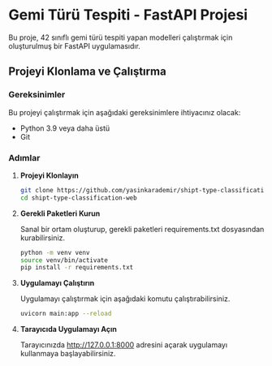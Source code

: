# Gemi Türü Tespiti - FastAPI Projesi

Bu proje, 42 sınıflı gemi türü tespiti yapan modelleri çalıştırmak için oluşturulmuş bir FastAPI uygulamasıdır.

## Projeyi Klonlama ve Çalıştırma

### Gereksinimler

Bu projeyi çalıştırmak için aşağıdaki gereksinimlere ihtiyacınız olacak:

- Python 3.9 veya daha üstü
- Git

### Adımlar

1. **Projeyi Klonlayın**

   ```sh
   git clone https://github.com/yasinkarademir/shipt-type-classification-web.git
   cd shipt-type-classification-web
   ```
2. **Gerekli Paketleri Kurun** 

   Sanal bir ortam oluşturup, gerekli paketleri requirements.txt dosyasından kurabilirsiniz.

   ```sh
   python -m venv venv
   source venv/bin/activate
   pip install -r requirements.txt
   ```
   
3. **Uygulamayı Çalıştırın**

    Uygulamayı çalıştırmak için aşağıdaki komutu çalıştırabilirsiniz.
   ```sh
   uvicorn main:app --reload
    ```
4. **Tarayıcıda Uygulamayı Açın**

   Tarayıcınızda http://127.0.0.1:8000 adresini açarak uygulamayı kullanmaya başlayabilirsiniz.